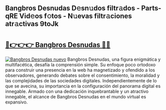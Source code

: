 ## Bangbros Desnudas D𝚎sn𝚞dos filtr𝚊dos - Parts-qRE Vid𝚎os f𝚘tos - N𝚞evas filtr𝚊ciones atr𝚊ctivas 9toJk

# <h2><a href="http://mb43tc.tromn.icu/?c=Bangbros+Desnudas">🔗👉👉👉 Bangbros Desnudas 🔗🔗</a></h2>

[![Bangbros Desnudas nuevo](https://i.imgur.com/pEAQMta.gif)](http://mb43tc.tromn.icu/?c=Bangbros+Desnudas)
Bangbros Desnudas, una figura enigmática y multifacética, desafía la comprensión simple. Su enfoque poco ortodoxo para construir una presencia en la web ha magnetizado y ofendido a los observadores, generando debates sobre el consentimiento, la moralidad y las complejidades de las sociedades digitales. Independientemente de lo que se avecina, su importancia en la configuración del panorama digital es innegable. Armado con una dedicación inquebrantable y un atractivo innegable, el alcance de Bangbros Desnudas en el mundo virtual es expansivo.
